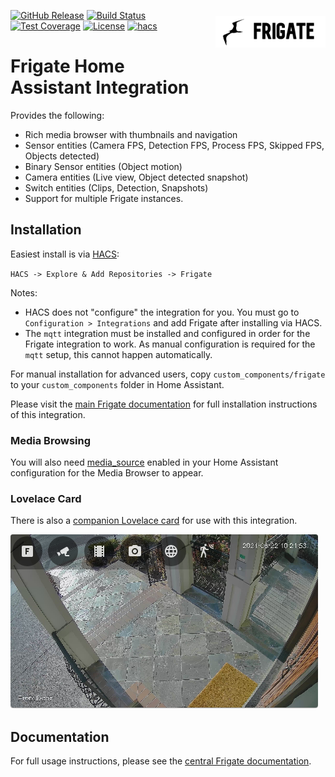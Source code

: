 <!-- markdownlint-disable first-line-heading -->
<!-- markdownlint-disable no-inline-html -->

<img src="https://raw.githubusercontent.com/blakeblackshear/frigate-hass-integration/master/images/frigate.png"
     alt="Frigate icon"
     width="35%"
     align="right"
     style="float: right; margin: 10px 0px 20px 20px;" />

[![GitHub Release](https://img.shields.io/github/release/blakeblackshear/frigate-hass-integration.svg?style=flat-square)](https://github.com/blakeblackshear/frigate-hass-integration/releases)
[![Build Status](https://img.shields.io/github/workflow/status/blakeblackshear/frigate-hass-integration/Build?style=flat-square)](https://github.com/blakeblackshear/frigate-hass-integration/actions/workflows/build.yaml)
[![Test Coverage](https://img.shields.io/codecov/c/gh/blakeblackshear/frigate-hass-integration?style=flat-square)](https://app.codecov.io/gh/blakeblackshear/frigate-hass-integration/)
[![License](https://img.shields.io/github/license/blakeblackshear/frigate-hass-integration.svg?style=flat-square)](LICENSE)
[![hacs](https://img.shields.io/badge/HACS-default-orange.svg?style=flat-square)](https://hacs.xyz)

# Frigate Home Assistant Integration

Provides the following:

- Rich media browser with thumbnails and navigation
- Sensor entities (Camera FPS, Detection FPS, Process FPS, Skipped FPS, Objects detected)
- Binary Sensor entities (Object motion)
- Camera entities (Live view, Object detected snapshot)
- Switch entities (Clips, Detection, Snapshots)
- Support for multiple Frigate instances.

## Installation

Easiest install is via [HACS](https://hacs.xyz/):

`HACS -> Explore & Add Repositories -> Frigate`

Notes:

- HACS does not "configure" the integration for you. You must go to `Configuration > Integrations` and add Frigate after installing via HACS.
- The `mqtt` integration must be installed and configured in order for the Frigate integration to work. As manual configuration is required for the `mqtt` setup, this cannot happen automatically.

For manual installation for advanced users, copy `custom_components/frigate` to
your `custom_components` folder in Home Assistant.

Please visit the [main Frigate
documentation](https://docs.frigate.video/integrations/home-assistant/)
for full installation instructions of this integration.

### Media Browsing

You will also need [media_source](https://www.home-assistant.io/integrations/media_source/) enabled in your Home Assistant configuration for the Media Browser to appear.

### Lovelace Card

There is also a [companion Lovelace card](https://github.com/dermotduffy/frigate-hass-card) for use with this integration.

<img src="https://raw.githubusercontent.com/blakeblackshear/frigate-hass-integration/master/images/lovelace-card.png">

## Documentation

For full usage instructions, please see the [central Frigate documentation](https://docs.frigate.video/integrations/home-assistant/).
